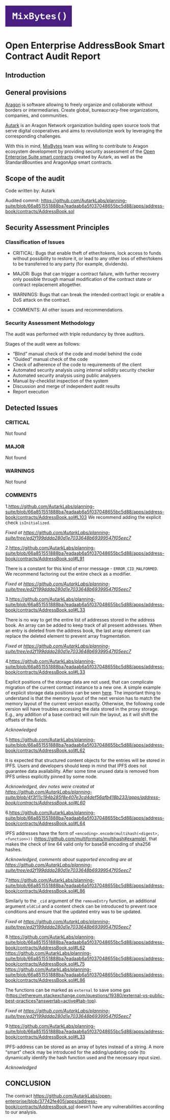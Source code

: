 ![](MixBytes.png)

# Open Enterprise AddressBook Smart Contract Audit Report

## Introduction

## General provisions

[Aragon](https://aragon.org) is software allowing to freely organize and collaborate without borders or intermediaries. Create global, bureaucracy-free organizations, companies, and communities.

[Autark](https://www.autark.xyz) is an Aragon Network organization building open source tools that serve digital cooperatives and aims to revolutionize work by leveraging the corresponding challenges.

With this in mind, [MixBytes](https://mixbytes.io/) team was willing to contribute to Aragon ecosystem development by providing security assessment of the [Open Enterprise Suite smart contracts](https://github.com/AutarkLabs/open-enterprise/tree/1508acf91ebfd31472cd3cb527ea3e8fa1330757/apps) created by Autark, as well as the StandardBounties and AragonApp smart contracts.

## Scope of the audit

Code written by: Autark

Audited commit: https://github.com/AutarkLabs/planning-suite/blob/66a851551888ba7eadaab6a5f037048655bc5d88/apps/address-book/contracts/AddressBook.sol 


## Security Assessment Principles

### Classification of Issues

* CRITICAL: Bugs that enable theft of ether/tokens, lock access to funds without possibility to restore it, or lead to any other loss of ether/tokens to be transferred to any party (for example, dividends).

* MAJOR: Bugs that can trigger a contract failure, with further recovery only possible through manual modification of the contract state or contract replacement altogether.

* WARNINGS: Bugs that can break the intended contract logic or enable a DoS attack on the contract.

* COMMENTS: All other issues and recommendations.

### Security Assessment Methodology

The audit was performed with triple redundancy by three auditors.

Stages of the audit were as follows:



* “Blind” manual check of the code and model behind the code
* “Guided” manual check of the code
* Check of adherence of the code to requirements of the client
* Automated security analysis using internal solidity security checker
* Automated security analysis using public analysers
* Manual by-checklist inspection of the system
* Discussion and merge of independent audit results
* Report execution


## Detected Issues

### CRITICAL

Not found
 
### MAJOR
Not found

### WARNINGS
 
Not found

### COMMENTS

1.https://github.com/AutarkLabs/planning-suite/blob/66a851551888ba7eadaab6a5f037048655bc5d88/apps/address-book/contracts/AddressBook.sol#L103
We recommend adding the explicit check `isInitialized`.

*Fixed at https://github.com/AutarkLabs/planning-suite/tree/ed2f199ddda280d1e7033648b69399547f05eec7*


2.https://github.com/AutarkLabs/planning-suite/blob/66a851551888ba7eadaab6a5f037048655bc5d88/apps/address-book/contracts/AddressBook.sol#L91

There is a constant for this kind of error message - `ERROR_CID_MALFORMED`. We recommend factoring out the entire check as a modifier. 

*Fixed at https://github.com/AutarkLabs/planning-suite/tree/ed2f199ddda280d1e7033648b69399547f05eec7*


3.https://github.com/AutarkLabs/planning-suite/blob/66a851551888ba7eadaab6a5f037048655bc5d88/apps/address-book/contracts/AddressBook.sol#L33

There is no way to get the entire list of addresses stored in the address book. An array can be added to keep track of all present addresses. When an entry is deleted from the address book, the last array element can replace the deleted element to prevent array fragmentation.

*Fixed at  https://github.com/AutarkLabs/planning-suite/tree/ed2f199ddda280d1e7033648b69399547f05eec7*


4.https://github.com/AutarkLabs/planning-suite/blob/66a851551888ba7eadaab6a5f037048655bc5d88/apps/address-book/contracts/AddressBook.sol#L33

Explicit positions of the storage data are not used, that can complicate migration of the current contract instance to a new one. A simple example of explicit storage data positions can be seen [here](https://github.com/aragon/aragonOS/blob/940605977685cc9ad5ee85d67a6c310e3e8aab24/contracts/apps/AppStorage.sol).
The important thing to understand is that the memory layout of the next version has to match the memory layout of the current version exactly. Otherwise, the following code version will have troubles accessing the data stored in the proxy storage. E.g., any addition of a base contract will ruin the layout, as it will shift the offsets of the fields.

*Acknowledged*

5.https://github.com/AutarkLabs/planning-suite/blob/66a851551888ba7eadaab6a5f037048655bc5d88/apps/address-book/contracts/AddressBook.sol#L62

It is expected that structured content objects for the entries will be stored in IPFS. Users and developers should keep in mind that IPFS does not guarantee data availability. After some time unused data is removed from IPFS unless explicitly pinned by some node.

*Acknowledged, dev notes were created at https://github.com/AutarkLabs/planning-suite/blob/4f3f11c194b285f8e407e3cd4def56afb418b233/apps/address-book/contracts/AddressBook.sol#L60* 


6.https://github.com/AutarkLabs/planning-suite/blob/66a851551888ba7eadaab6a5f037048655bc5d88/apps/address-book/contracts/AddressBook.sol#L64

IPFS addresses have the form of `<encoding>.encode(multihash(<digest>, <function>))` (https://github.com/multiformats/multihash#example), that makes the check of line 64 valid only for base58 encoding of sha256 hashes.

*Acknowledged, comments about supported encoding are at https://github.com/AutarkLabs/planning-suite/tree/ed2f199ddda280d1e7033648b69399547f05eec7*


7.https://github.com/AutarkLabs/planning-suite/blob/66a851551888ba7eadaab6a5f037048655bc5d88/apps/address-book/contracts/AddressBook.sol#L86

Similarly to the `_cid` argument of the `removeEntry` function, an additional argument `oldCid` and a content check can be introduced to prevent race conditions and ensure that the updated entry was to be updated.

*Fixed at https://github.com/AutarkLabs/planning-suite/tree/ed2f199ddda280d1e7033648b69399547f05eec7*


8.https://github.com/AutarkLabs/planning-suite/blob/66a851551888ba7eadaab6a5f037048655bc5d88/apps/address-book/contracts/AddressBook.sol#L62
https://github.com/AutarkLabs/planning-suite/blob/66a851551888ba7eadaab6a5f037048655bc5d88/apps/address-book/contracts/AddressBook.sol#L75
https://github.com/AutarkLabs/planning-suite/blob/66a851551888ba7eadaab6a5f037048655bc5d88/apps/address-book/contracts/AddressBook.sol#L86

The functions can be marked as `external` to save some gas (https://ethereum.stackexchange.com/questions/19380/external-vs-public-best-practices?answertab=active#tab-top).

*Fixed at https://github.com/AutarkLabs/planning-suite/tree/ed2f199ddda280d1e7033648b69399547f05eec7*


9.https://github.com/AutarkLabs/planning-suite/blob/66a851551888ba7eadaab6a5f037048655bc5d88/apps/address-book/contracts/AddressBook.sol#L33

IPFS-address can be stored as an array of bytes instead of a string. A more “smart” check may be introduced for the adding/updating code (to dynamically identify the hash function used and the necessary input size).

*Acknowledged*


## CONCLUSION

The contract https://github.com/AutarkLabs/open-enterprise/blob/37742fe405/apps/address-book/contracts/AddressBook.sol doesn’t have any vulnerabilities according to our analysis.
